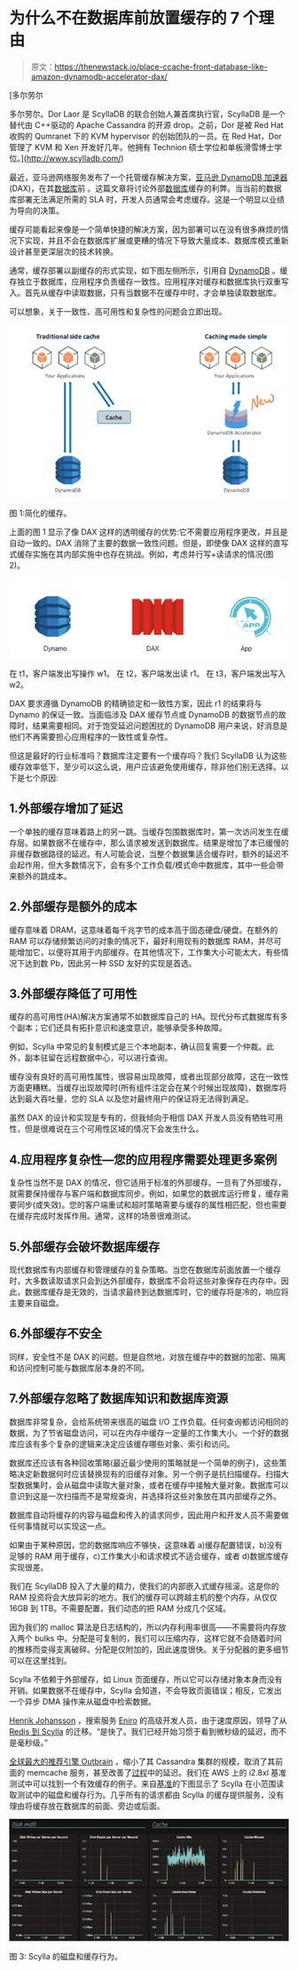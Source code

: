 # 为什么不在数据库前放置缓存的 7 个理由

> 原文：<https://thenewstack.io/place-ccache-front-database-like-amazon-dynamodb-accelerator-dax/>

[](http://www.scylladb.com/)

 [多尔劳尔

多尔劳尔。Dor Laor 是 ScyllaDB 的联合创始人兼首席执行官，ScyllaDB 是一个替代由 C++驱动的 Apache Cassandra 的开源 drop。之前，Dor 是被 Red Hat 收购的 Qumranet 下的 KVM hypervisor 的创始团队的一员。在 Red Hat，Dor 管理了 KVM 和 Xen 开发好几年。他拥有 Technion 硕士学位和单板滑雪博士学位。](http://www.scylladb.com/) [](http://www.scylladb.com/)

最近，亚马逊网络服务发布了一个托管缓存解决方案，[亚马逊 DynamoDB 加速器](https://aws.amazon.com/dynamodb/dax/) (DAX)，在其[数据库](http://www.allthingsdistributed.com/2017/06/amazon-dynamodb-accelerator-dax.html)前
。这篇文章将讨论外部[数据库](https://thenewstack.io/category/data/)缓存的利弊。当当前的数据库部署无法满足所需的 SLA 时，开发人员通常会考虑缓存。这是一个明显以业绩为导向的决策。

缓存可能看起来像是一个简单快捷的解决方案，因为部署可以在没有很多麻烦的情况下实现，并且不会在数据库扩展或更糟的情况下导致大量成本、数据库模式重新设计甚至更深层次的技术转换。

通常，缓存部署以副缓存的形式实现，如下图左侧所示，引用自 [DynamoDB](https://aws.amazon.com/dynamodb/) 。缓存独立于数据库，应用程序负责缓存一致性。应用程序对缓存和数据库执行双重写入。首先从缓存中读取数据，只有当数据不在缓存中时，才会单独读取数据库。

可以想象，关于一致性、高可用性和复杂性的问题会立即出现。

![](img/b75f8157baa419fdd46194cdd2c4a045.png)

图 1:简化的缓存。

上面的图 1 显示了像 DAX 这样的透明缓存的优势:它不需要应用程序更改，并且是自动一致的。DAX 消除了主要的数据一致性问题。但是，即使像 DAX 这样的直写式缓存实施在其内部实施中也存在挑战。例如，考虑并行写+读请求的情况(图 2)。

![](img/4fa41df458437d1fc312b65f609ad967.png)

在 t1，客户端发出写操作 w1。
在 t2，客户端发出读 r1。
在 t3，客户端发出写入 w2。

DAX 要求遵循 DynamoDB 的精确锁定和一致性方案，因此 r1 的结果将与 Dynamo 的保证一致。当面临涉及 DAX 缓存节点或 DynamoDB 的数据节点的故障时，结果需要相同。对于饱受延迟问题困扰的 DynamoDB 用户来说，好消息是他们不再需要担心应用程序的一致性或复杂性。

但这是最好的行业标准吗？数据库注定要有一个缓存吗？我们 ScyllaDB 认为这些缓存效率低下，至少可以这么说，用户应该避免使用缓存，除非他们别无选择。以下是七个原因:

## 1.外部缓存增加了延迟

一个单独的缓存意味着路上的另一跳。当缓存包围数据库时，第一次访问发生在缓存层。如果数据不在缓存中，那么请求被发送到数据库。结果是增加了本已缓慢的非缓存数据路径的延迟。有人可能会说，当整个数据集适合缓存时，额外的延迟不会起作用，但大多数情况下，会有多个工作负载/模式命中数据库，其中一些会带来额外的跳成本。

## 2.外部缓存是额外的成本

缓存意味着 DRAM，这意味着每千兆字节的成本高于固态硬盘/硬盘。在额外的 RAM 可以存储频繁访问的对象的情况下，最好利用现有的数据库 RAM，并尽可能增加它，以便将其用于内部缓存。在其他情况下，工作集大小可能太大，有些情况下达到数 Pb，因此另一种 SSD 友好的实现是首选。

## 3.外部缓存降低了可用性

缓存的高可用性(HA)解决方案通常不如数据库自己的 HA。现代分布式数据库有多个副本；它们还具有拓扑意识和速度意识，能够承受多种故障。

例如，Scylla 中常见的复制模式是三个本地副本，确认回复需要一个仲裁。此外，副本驻留在远程数据中心，可以进行查询。

缓存没有良好的高可用性属性，很容易出现故障，或者出现部分故障，这在一致性方面更糟糕。当缓存出现故障时(所有组件注定会在某个时候出现故障)，数据库将达到最大吞吐量，您的 SLA 以及您对最终用户的保证将无法得到满足。

虽然 DAX 的设计和实现是专有的，但我倾向于相信 DAX 开发人员没有牺牲可用性，但是很难说在三个可用性区域的情况下会发生什么。

## 4.应用程序复杂性—您的应用程序需要处理更多案例

复杂性当然不是 DAX 的情况，但它适用于标准的外部缓存。一旦有了外部缓存，就需要保持缓存与客户端和数据库同步。例如，如果您的数据库运行修复，缓存需要同步(或失效)。您的客户端重试和超时策略需要与缓存的属性相匹配，但也需要在缓存完成时发挥作用。通常，这样的场景很难测试。

## 5.外部缓存会破坏数据库缓存

现代数据库有内部缓存和管理缓存的复杂策略。当您在数据库前面放置一个缓存时，大多数读取请求只会到达外部缓存，数据库不会将这些对象保存在内存中。因此，数据库缓存是无效的，当请求最终到达数据库时，它的缓存将是冷的，响应将主要来自磁盘。

## 6.外部缓存不安全

同样，安全性不是 DAX 的问题。但是自然地，对放在缓存中的数据的加密、隔离和访问控制可能与数据库层本身的不同。

## 7.外部缓存忽略了数据库知识和数据库资源

数据库非常复杂，会给系统带来很高的磁盘 I/O 工作负载。任何查询都访问相同的数据，为了节省磁盘访问，可以在内存中缓存一定量的工作集大小。一个好的数据库应该有多个复杂的逻辑来决定应该缓存哪些对象、索引和访问。

数据库还应该有各种回收策略(最近最少使用的策略就是一个简单的例子)，这些策略决定新数据何时应该替换现有的旧缓存对象。另一个例子是抗扫描缓存。扫描大型数据集时，会从磁盘中读取大量对象，或者在缓存中接触大量对象。数据库可以意识到这是一次扫描而不是常规查询，并选择将这些对象放在其内部缓存之外。

数据库自动将缓存的内容与磁盘和传入的请求同步，因此用户和开发人员不需要做任何事情就可以实现这一点。

如果由于某种原因，您的数据库响应不够快，这意味着 a)缓存配置错误，b)没有足够的 RAM 用于缓存，c)工作集大小和请求模式不适合缓存，或者 d)数据库缓存实现很差。

我们在 ScyllaDB 投入了大量的精力，使我们的内部嵌入式缓存摇滚。这是你的 RAM 投资将会大放异彩的地方。我们的缓存可以跨越主机的整个内存，从仅仅 16GB 到 1TB。不需要配置，我们动态的把 RAM 分成几个区域。

因为我们的 malloc 算法是日志结构的，所以内存利用率很高——不需要将内存放入两个 bulks 中。分配是可复制的，我们可以压缩内存，这样它就不会随着时间的推移而变得支离破碎。分配是仅附加的，因此速度很快。关于分配器的更多细节可以在这里找到。

Scylla 不依赖于外部缓存，如 Linux 页面缓存，所以它可以存储对象本身而没有开销。如果数据不在缓存中，Scylla 会知道，不会导致页面错误；相反，它发出一个异步 DMA 操作来从磁盘中检索数据。

[Henrik Johansson](https://twitter.com/dahankzter) ，搜索服务 [Eniro](https://www.eniro.se/) 的高级开发人员，由于速度原因，领导了从 [Redis 到 Scylla](http://www.scylladb.com/users/case-study-eniro-choses-scylladb-over-redis-and-kafka-for-data-streaming-application/) 的迁移。“是快了。我们已经开始习惯于看到微秒级的延迟，而不是毫秒级。”

[全球最大的推荐引擎 Outbrain](http://www.outbrain.com/) ，缩小了其 Cassandra 集群的规模，取消了其前面的 memcache 服务，甚至改善了[过程](http://www.scylladb.com/users/case-study-outbrain-manages-2-billion-records-with-persistence-and-always-on-availability-with-scylla/)中的延迟。我们在 AWS 上的 i2.8xl 基准测试中可以找到一个有效缓存的例子。来自[基准](http://www.scylladb.com/product/benchmarks/aws-i2-8xlarge-benchmark/)的下图显示了 Scylla 在小范围读取测试中的磁盘和缓存行为。几乎所有的请求都由 Scylla 的缓存提供服务，没有理由将缓存放在数据库的前面、旁边或后面。

![](img/ad324061d4e5d2e88b27461acd424ac2.png)

图 3: Scylla 的磁盘和缓存行为。

<svg xmlns:xlink="http://www.w3.org/1999/xlink" viewBox="0 0 68 31" version="1.1"><title>Group</title> <desc>Created with Sketch.</desc></svg>
